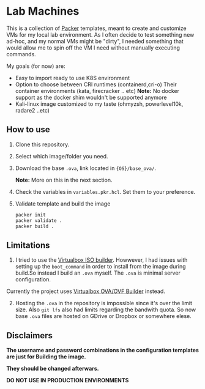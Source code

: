 # Lab Machines

This is a collection of [Packer](https://www.packer.io/) templates, meant to create and customize VMs for my local lab environment.
As I often decide to test something new ad-hoc, and my normal VMs might be "dirty", I needed something that would allow me to spin off the VM I need without manually executing commands.

My goals (for now) are:

- Easy to import ready to use K8S environment
- Option to choose between CRI runtimes (containerd,cri-o)
  Their container environments (kata, firecracker .. etc)
  **Note:** No docker support as the docker shim wouldn't be supported anymore
- Kali-linux image customized to my taste (ohmyzsh, powerlevel10k, radare2 ..etc)

## How to use

1. Clone this repository.
2. Select which image/folder you need.
3. Download the base `.ova`, link located in `{OS}/base_ova/`.

   **Note:** More on this in the next section.

4. Check the variables in `variables.pkr.hcl`. Set them to your preference.
5. Validate template and build the image
   ```sh
   packer init
   packer validate .
   packer build .
   ```

## Limitations

1. I tried to use the [Virtualbox ISO builder](https://www.packer.io/plugins/builders/virtualbox/iso). Howwever, I had issues with setting up the `boot_command` in order to install from the image during build.So instead I build an `.ova` myself. The `.ova` is minimal server configuration.

Currently the project uses [Virtualbox OVA/OVF Builder](https://www.packer.io/plugins/builders/virtualbox/ovf) instead.

2. Hosting the `.ova` in the repository is impossible since it's over the limit size. Also `git lfs` also had limits regarding the bandwith quota. So now base `.ova` files are hosted on GDrive or Dropbox or somewhere elese.

## Disclaimers

**The username and password combinations in the configuration templates are just for Building the image.**

**They should be changed afterwars.**

**DO NOT USE IN PRODUCTION ENVIRONMENTS**
